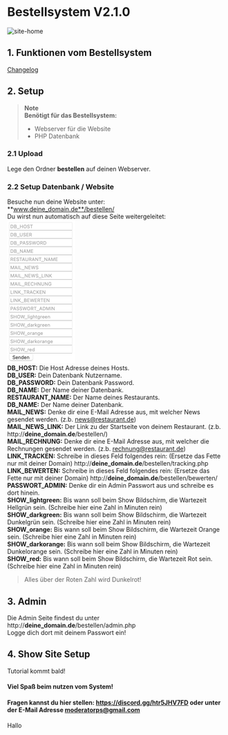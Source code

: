 # Bestellsystem V2.1.0

![site-home](https://user-images.githubusercontent.com/26382876/225888162-ec5a5d3a-80c0-403b-9d44-6430c618b179.png)

## 1. Funktionen vom Bestellsystem
[Changelog](https://github.com/ModeratorPS/bestellsystem/releases)
## 2. Setup
> **Note**<br>
> **Benötigt für das Bestellsystem:**
> - Webserver für die Website<br>
> - PHP Datenbank
### 2.1 Upload
Lege den Ordner **bestellen** auf deinen Webserver.
### 2.2 Setup Datenbank / Website
Besuche nun deine Website unter:<br>
**www.deine_domain.de**/bestellen/<br>
Du wirst nun automatisch auf diese Seite weitergeleitet:<br>
![alt text](setup_1.png)<br>
**DB_HOST:** Die Host Adresse deines Hosts.<br>
**DB_USER:** Dein Datenbank Nutzername.<br>
**DB_PASSWORD:** Dein Datenbank Password.<br>
**DB_NAME:** Der Name deiner Datenbank.<br>
**RESTAURANT_NAME:** Der Name deines Restaurants.<br>
**DB_NAME:** Der Name deiner Datenbank.<br>
**MAIL_NEWS:** Denke dir eine E-Mail Adresse aus, mit welcher News gesendet werden. (z.b. news@restaurant.de)<br>
**MAIL_NEWS_LINK:** Der Link zu der Startseite von deinem Restaurant. (z.b. http://**deine_domain.de**/bestellen/)<br>
**MAIL_RECHNUNG:** Denke dir eine E-Mail Adresse aus, mit welcher die Rechnungen gesendet werden. (z.b. rechnung@restaurant.de)<br>
**LINK_TRACKEN:** Schreibe in dieses Feld folgendes rein: (Ersetze das Fette nur mit deiner Domain) http://**deine_domain.de**/bestellen/tracking.php<br>
**LINK_BEWERTEN:** Schreibe in dieses Feld folgendes rein: (Ersetze das Fette nur mit deiner Domain) http://**deine_domain.de**/bestellen/bewerten/<br>
**PASSWORT_ADMIN:** Denke dir ein Admin Passwort aus und schreibe es dort hinein.<br>
**SHOW_lightgreen:** Bis wann soll beim Show Bildschirm, die Wartezeit Hellgrün sein. (Schreibe hier eine Zahl in Minuten rein)<br>
**SHOW_darkgreen:** Bis wann soll beim Show Bildschirm, die Wartezeit Dunkelgrün sein. (Schreibe hier eine Zahl in Minuten rein)<br>
**SHOW_orange:** Bis wann soll beim Show Bildschirm, die Wartezeit Orange sein. (Schreibe hier eine Zahl in Minuten rein)<br>
**SHOW_darkorange:** Bis wann soll beim Show Bildschirm, die Wartezeit Dunkelorange sein. (Schreibe hier eine Zahl in Minuten rein)<br>
**SHOW_red:** Bis wann soll beim Show Bildschirm, die Wartezeit Rot sein. (Schreibe hier eine Zahl in Minuten rein)
> Alles über der Roten Zahl wird Dunkelrot!
## 3. Admin
Die Admin Seite findest du unter http://**deine_domain.de**/bestellen/admin.php<br>
Logge dich dort mit deinem Passwort ein!<br>
## 4. Show Site Setup
Tutorial kommt bald!
#### Viel Spaß beim nutzen vom System!
#### Fragen kannst du hier stellen: https://discord.gg/htr5JHV7FD oder unter der E-Mail Adresse moderatorps@gmail.com





Hallo